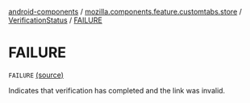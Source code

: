 [android-components](../../index.md) / [mozilla.components.feature.customtabs.store](../index.md) / [VerificationStatus](index.md) / [FAILURE](./-f-a-i-l-u-r-e.md)

# FAILURE

`FAILURE` [(source)](https://github.com/mozilla-mobile/android-components/blob/master/components/feature/customtabs/src/main/java/mozilla/components/feature/customtabs/store/CustomTabsServiceState.kt#L67)

Indicates that verification has completed and the link was invalid.

